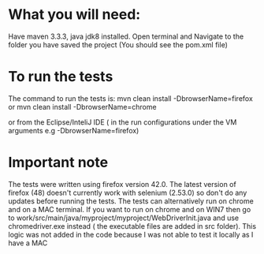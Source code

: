 # What you will need:
Have maven 3.3.3, java jdk8 installed.
Open terminal and Navigate to the folder you have saved the project (You should see the
pom.xml file)
# To run the tests
The command to run the tests is:
mvn clean install -DbrowserName=firefox
or
mvn clean install -DbrowserName=chrome

or from the Eclipse/InteliJ IDE  ( in the run configurations under the VM arguments e.g
-DbrowserName=firefox)

# Important note
The tests were written using firefox version 42.0. The latest version of firefox (48) doesn't currently work with selenium (2.53.0) so don't do any updates before running the tests.
The tests can alternatively run on chrome and on a MAC terminal.
If you want to run on chrome and on WIN7 then go to work/src/main/java/myproject/myproject/WebDriverInit.java and use chromedriver.exe instead ( the executable files are added in src folder). This logic was not added in the code because I was not able to test it locally as I have a MAC

